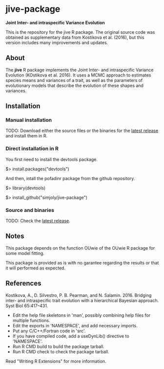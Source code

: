 # jive-package

**Joint Inter- and intraspecific Variance Evolution**

This is the repository for the jive R package. The original source code was obtained as supplementary data from Kostikova et al. (2016), but this version includes many improvements and updates.

## About

The **jive** R package implements the Joint Inter- and intraspecific Variance Evolution (KOstikova et al. 2016). It uses a MCMC approach to estimates species means and variances of a trait, as well as the parameters of evolutionary models that describe the evolution of these shapes and variances.

## Installation

### Manual installation

TODO: Download either the source files or the binaries for the [latest release](https://github.com/simjoly/pofadinr/releases) and install them in R.

### Direct installation in R

You first need to install the devtools package.

$> install.packages("devtools")

And then, intall the pofadinr package from the github repository.

$> library(devtools)

$> install_github("simjoly/jive-package")

### Source and binaries 

TODO: Check the [latest release](https://github.com/simjoly/pofadinr/releases).

## Notes

This package depends on the function OUwie of the OUwie R package for some model fitting.

This package is provided as is with no garantee regarding the results or that it will performed as expected.

## References

Kostikova, A., D. Silvestro, P. B. Pearman, and N. Salamin. 2016. Bridging inter- and intraspecific trait evolution with a hierarchical Bayesian approach. Syst Biol 65:417–431.

* Edit the help file skeletons in 'man', possibly combining help files for multiple functions.
* Edit the exports in 'NAMESPACE', and add necessary imports.
* Put any C/C++/Fortran code in 'src'.
* If you have compiled code, add a useDynLib() directive to 'NAMESPACE'.
* Run R CMD build to build the package tarball.
* Run R CMD check to check the package tarball.

Read "Writing R Extensions" for more information.
